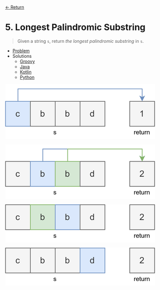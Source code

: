 [&larr; Return](https://hanggrian.github.io/grind-leetcode/)

# 5. Longest Palindromic Substring

> Given a string `s`, return *the longest palindromic substring* in `s`.

- [Problem](https://leetcode.com/problems/longest-palindromic-substring/)
- Solutions
  - [Groovy](https://github.com/hanggrian/grind-leetcode/blob/main/groovy/src/main/groovy/problems1_100/LongestPalindromicSubstring.groovy)
  - [Java](https://github.com/hanggrian/grind-leetcode/blob/main/java/src/main/java/problems1_100/LongestPalindromicSubstring.java)
  - [Kotlin](https://github.com/hanggrian/grind-leetcode/blob/main/kotlin/src/main/kotlin/problems1_100/LongestPalindromicSubstring.kt)
  - [Python](https://github.com/hanggrian/grind-leetcode/blob/main/python/src/problems1_100/longest_palindromic_substring.py)

![](https://github.com/hanggrian/grind-leetcode/raw/assets/problems1_100/longest-palindromic-substring1.svg)

![](https://github.com/hanggrian/grind-leetcode/raw/assets/problems1_100/longest-palindromic-substring2.svg)

![](https://github.com/hanggrian/grind-leetcode/raw/assets/problems1_100/longest-palindromic-substring3.svg)

![](https://github.com/hanggrian/grind-leetcode/raw/assets/problems1_100/longest-palindromic-substring4.svg)
